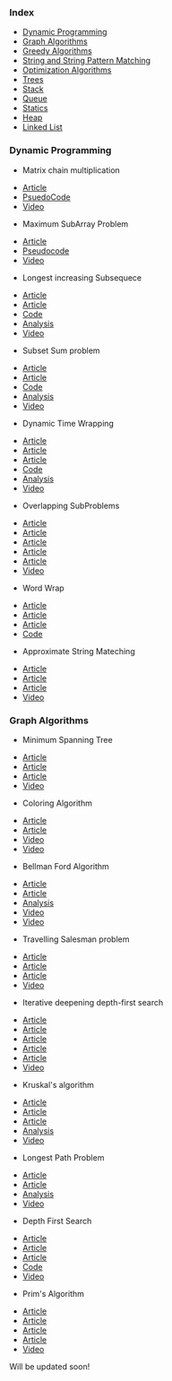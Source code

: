 ### Index
* [Dynamic Programming](#dynamic-programming)
* [Graph Algorithms](#graph-algorithms)
* [Greedy Algorithms](#greedy-algorithms)
* [String and String Pattern Matching](#string-and-string-pattern-matching)
* [Optimization Algorithms](#optimization-algorithms)
* [Trees](#trees)
* [Stack](#stack)
* [Queue](#queue)
* [Statics](#statics)
* [Heap](#heap)
* [Linked List](#linked-list)

### Dynamic Programming
* Matrix chain multiplication
 - [Article](http://www.personal.kent.edu/~rmuhamma/Algorithms/MyAlgorithms/Dynamic/chainMatrixMult.htm)
 - [PsuedoCode](http://en.wikipedia.org/wiki/Matrix_chain_multiplication)
 - [Video](http://www.youtube.com/watch?feature=player_embedded&v=u6Y055g4mOE)
* Maximum SubArray Problem
 - [Article](http://cs.slu.edu/~goldwasser/courses/slu/csci314/2012_Fall/lectures/maxsubarray/)
 - [Pseudocode](http://en.wikipedia.org/wiki/Maximum_subarray_problem)
 - [Video](http://www.youtube.com/watch?feature=player_embedded&v=MEPv8rP279I)
* Longest increasing Subsequece
 - [Article](http://www.geeksforgeeks.org/dynamic-programming-set-3-longest-increasing-subsequence/)
 - [Article](http://stackoverflow.com/questions/2631726/how-to-determine-the-longest-increasing-subsequence-using-dynamic-programming)
 - [Code](http://rosettacode.org/wiki/Longest_increasing_subsequence)
 - [Analysis](http://en.wikipedia.org/wiki/Longest_increasing_subsequence)
 - [Video](http://www.youtube.com/watch?feature=player_embedded&v=U-xOVWlcgmM)
* Subset Sum problem
 - [Article](http://www.geeksforgeeks.org/dynamic-programming-subset-sum-problem/)
 - [Article](http://en.wikipedia.org/wiki/Subset_sum_problem)
 - [Code](http://rosettacode.org/wiki/Subset_sum_problem)
 - [Analysis](http://en.wikipedia.org/wiki/Subset_sum_problem)
 - [Video](http://www.youtube.com/watch?feature=player_embedded&v=hi-Ec4jYyII#t=0)
* Dynamic Time Wrapping
 - [Article](http://web.science.mq.edu.au/~cassidy/comp449/html/ch11s02.html)
 - [Article](http://luscinia.sourceforge.net/page26/page16/page16.html)
 - [Article](http://www.psb.ugent.be/cbd/papers/gentxwarper/DTWalgorithm.htm)
 - [Code](http://en.wikipedia.org/wiki/Dynamic_time_warping)
 - [Analysis](http://en.wikipedia.org/wiki/Dynamic_time_warping)
 - [Video](http://www.youtube.com/watch?feature=player_embedded&v=F2PT80UD-30)
* Overlapping SubProblems
 - [Article](http://www.geeksforgeeks.org/dynamic-programming-set-1/)
 - [Article](http://web.archive.org/web/20140215001613/http:/20bits.com/article/introduction-to-dynamic-programming#subproblems)
 - [Article](http://www.iitplacementpapers.com/p/dynamic-programming.html)
 - [Article](http://k2code.blogspot.com/2010/07/overlapping-subproblems-in-dynamic.html)
 - [Article](http://homepages.ius.edu/rwisman/C455/html/notes/Chapter15/DynamicProgramming.htm)
 - [Video](http://www.youtube.com/watch?feature=player_embedded&v=jdTgQXNQxlI#t=0)
* Word Wrap
 - [Article](http://en.wikipedia.org/wiki/Word_wrap)
 - [Article](http://www.geeksforgeeks.org/dynamic-programming-set-18-word-wrap/)
 - [Article](http://www.w3.org/TR/css3-text/)
 - [Code](http://rosettacode.org/wiki/Word_wrap)
* Approximate String Mateching
 - [Article](http://en.wikipedia.org/wiki/Approximate_string_matching)
 - [Article](http://www.chokkan.org/software/simstring/)
 - [Article](https://mohamedfahmed.wordpress.com/2010/04/19/approximate-string-matching-on-gpgpus/)
 - [Video](http://www.daqwest.com/repo/dq/algorithms/dynamic%20programming/Approximate%20string%20matching/i:video)

### Graph Algorithms

* Minimum Spanning Tree
 - [Article](http://www.cprogramming.com/tutorial/computersciencetheory/mst.html)
 - [Article](http://www.geeksforgeeks.org/greedy-algorithms-set-5-prims-minimum-spanning-tree-mst-2/)
 - [Article](http://www.personal.kent.edu/~rmuhamma/Compgeometry/MyCG/CG-Applets/SteinerTree/msteinercli.htm)
 - [Video](https://www.youtube.com/watch?feature=player_embedded&v=5xosHRdxqHA)

* Coloring Algorithm
 - [Article](http://www.geeksforgeeks.org/graph-coloring-set-2-greedy-algorithm/)
 - [Article](http://mathworld.wolfram.com/VertexColoring.html)
 - [Video](https://www.youtube.com/watch?feature=player_embedded&v=IDG-ldeEda0)
 - [Video](https://www.youtube.com/watch?feature=player_embedded&v=o3B-V94VnQg)

* Bellman Ford Algorithm
 - [Article](http://www.geeksforgeeks.org/dynamic-programming-set-23-bellman-ford-algorithm/)
 - [Article](http://www.laynetworks.com/Bellman%20Ford%20Algorithm.htm)
 - [Analysis](https://en.wikipedia.org/wiki/Bellman-Ford_algorithm)
 - [Video](https://www.youtube.com/watch?feature=player_embedded&v=aeCj-BSSGXU)
 - [Video](https://www.youtube.com/watch?feature=player_embedded&v=W2fKGISUAtM)

* Travelling Salesman problem
 - [Article](http://www.personal.kent.edu/~rmuhamma/Algorithms/MyAlgorithms/AproxAlgor/TSP/tsp.htm)
 - [Article](http://www.geeksforgeeks.org/travelling-salesman-problem-set-1/)
 - [Article](http://www.lalena.com/ai/tsp/)
 - [Video](https://www.youtube.com/watch?feature=player_embedded&v=IUzE1MbjoVs)

* Iterative deepening depth-first search
 - [Article](http://intelligence.worldofcomputing.net/ai-search/depth-first-iterative-deepening.html)
 - [Article](http://www.mr-think.com/Iterativedeepeningdepthfirstsearch3.htm)
 - [Article](http://www.quickiwiki.com/en/Iterative_deepening)
 - [Article](http://dictionary.sensagent.com/Iterative%20deepening%20depth-first%20search/en-en/)
 - [Article](https://mhesham.wordpress.com/tag/iterative-deepening-depth-first-search/)
 - [Video](https://www.youtube.com/watch?feature=player_embedded&v=7QcoJjSVT38)

* Kruskal's algorithm
 - [Article](http://www.geeksforgeeks.org/greedy-algorithms-set-2-kruskals-minimum-spanning-tree-mst/)
 - [Article](http://lcm.csa.iisc.ernet.in/dsa/node184.html)
 - [Article](http://www.personal.kent.edu/~rmuhamma/Algorithms/MyAlgorithms/GraphAlgor/kruskalAlgor.htm)
 - [Analysis](http://en.wikipedia.org/wiki/Kruskal%27s_algorithm)
 - [Video](https://www.youtube.com/watch?feature=player_embedded&v=71UQH7Pr9kU#t=0)

* Longest Path Problem
 - [Article](http://www.geeksforgeeks.org/find-longest-path-directed-acyclic-graph/)
 - [Article](http://www.personal.kent.edu/~rmuhamma/Algorithms/MyAlgorithms/Complexity/npComplete.htm)
 - [Analysis](http://en.wikipedia.org/wiki/Longest_path_problem)
 - [Video](https://www.youtube.com/watch?feature=player_embedded&v=a3ww0gwEszo#t=0)

* Depth First Search
 - [Article](http://www.algolist.net/Algorithms/Graph/Undirected/Depth-first_search)
 - [Article](http://www.personal.kent.edu/~rmuhamma/Algorithms/MyAlgorithms/GraphAlgor/depthSearch.htm)
 - [Article](http://intelligence.worldofcomputing.net/ai-search/depth-first-search.html)
 - [Code](http://en.wikipedia.org/wiki/Depth-first_search)
 - [Video](https://www.youtube.com/watch?feature=player_embedded&v=iaBEKo5sM7w#t=0)

* Prim's Algorithm
 - [Article](http://www.cprogramming.com/tutorial/computersciencetheory/mst.html)
 - [Article](http://www.geeksforgeeks.org/greedy-algorithms-set-5-prims-minimum-spanning-tree-mst-2/)
 - [Article](http://www.personal.kent.edu/~rmuhamma/Algorithms/MyAlgorithms/GraphAlgor/primAlgor.htm)
 - [Article](http://www.brpreiss.com/books/opus4/html/page577.html)
 - [Video](https://www.youtube.com/watch?feature=player_embedded&v=BtGuZ-rrUeY)

Will be updated soon!
